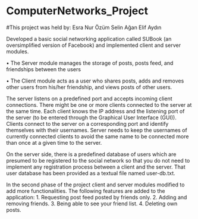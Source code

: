 # ComputerNetworks_Project
#This project was held by:
    Esra Nur Özüm
    Selin Ağan
    Elif Aydın

Developed a basic social networking application called SUBook (an oversimplified version of Facebook) and implemented client and server modules. 

•	The Server module manages the storage of posts, posts feed, and friendships between the users

•	The Client module acts as a user who shares posts, adds and removes other users from his/her friendship, and views posts of other users.

The server listens on a predefined port and accepts incoming client connections. There might be one or more clients connected to the server at the same time. Each client knows the IP address and the listening port of the server (to be entered through the Graphical User Interface (GUI)). Clients connect to the server on a corresponding port and identify themselves with their usernames. Server needs to keep the usernames of currently connected clients to avoid the same name to be connected more than once at a given time to the server.

On the server side, there is a predefined database of users which are presumed to be registered to the social network so that you do not need to implement any registration process between a client and the server. That user database has been provided as a textual file named user-db.txt. 

In the second phase of the project client and server modules modified to add more functionalities.
The following features are added to the application:
    1. Requesting post feed posted by friends only.
    2. Adding and removing friends.
    3. Being able to see your friend list.
    4. Deleting own posts.


